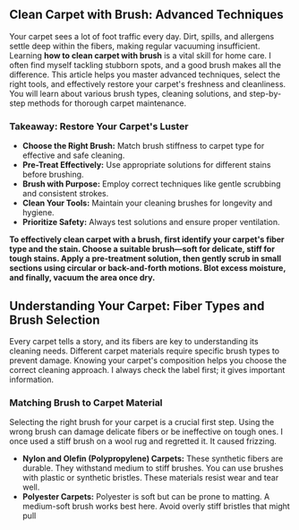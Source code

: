 ## Clean Carpet with Brush: Advanced Techniques

Your carpet sees a lot of foot traffic every day. Dirt, spills, and allergens settle deep within the fibers, making regular vacuuming insufficient. Learning **how to clean carpet with brush** is a vital skill for home care. I often find myself tackling stubborn spots, and a good brush makes all the difference. This article helps you master advanced techniques, select the right tools, and effectively restore your carpet's freshness and cleanliness. You will learn about various brush types, cleaning solutions, and step-by-step methods for thorough carpet maintenance.

### Takeaway: Restore Your Carpet's Luster

*   **Choose the Right Brush:** Match brush stiffness to carpet type for effective and safe cleaning.
*   **Pre-Treat Effectively:** Use appropriate solutions for different stains before brushing.
*   **Brush with Purpose:** Employ correct techniques like gentle scrubbing and consistent strokes.
*   **Clean Your Tools:** Maintain your cleaning brushes for longevity and hygiene.
*   **Prioritize Safety:** Always test solutions and ensure proper ventilation.

**To effectively clean carpet with a brush, first identify your carpet's fiber type and the stain. Choose a suitable brush—soft for delicate, stiff for tough stains. Apply a pre-treatment solution, then gently scrub in small sections using circular or back-and-forth motions. Blot excess moisture, and finally, vacuum the area once dry.**

## Understanding Your Carpet: Fiber Types and Brush Selection

Every carpet tells a story, and its fibers are key to understanding its cleaning needs. Different carpet materials require specific brush types to prevent damage. Knowing your carpet's composition helps you choose the correct cleaning approach. I always check the label first; it gives important information.

### Matching Brush to Carpet Material

Selecting the right brush for your carpet is a crucial first step. Using the wrong brush can damage delicate fibers or be ineffective on tough ones. I once used a stiff brush on a wool rug and regretted it. It caused frizzing.

*   **Nylon and Olefin (Polypropylene) Carpets:** These synthetic fibers are durable. They withstand medium to stiff brushes. You can use brushes with plastic or synthetic bristles. These materials resist wear and tear well.
*   **Polyester Carpets:** Polyester is soft but can be prone to matting. A medium-soft brush works best here. Avoid overly stiff bristles that might pull